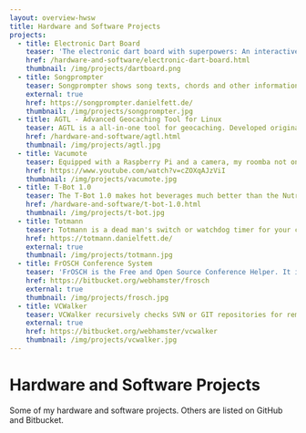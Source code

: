 ```yaml
---
layout: overview-hwsw
title: Hardware and Software Projects
projects:
  - title: Electronic Dart Board
    teaser: 'The electronic dart board with superpowers: An interactive web interface, a "dartabase", adaptive background music, etc. - powered by an Arduino and a Raspberry Pi!'
    href: /hardware-and-software/electronic-dart-board.html
    thumbnail: /img/projects/dartboard.png
  - title: Songprompter
    teaser: Songprompter shows song texts, chords and other information. It is built into a robust stage-ready case and can be controlled with a foot switch. (Link to website in German.)
    external: true
    href: https://songprompter.danielfett.de/
    thumbnail: /img/projects/songprompter.jpg
  - title: AGTL - Advanced Geocaching Tool for Linux
    teaser: AGTL is a all-in-one tool for geocaching. Developed originally for the Openmoko Freerunner smartphone and later for the Nokia N900 and N9, it also runs on desktop linux systems.
    href: /hardware-and-software/agtl.html
    thumbnail: /img/projects/agtl.jpg
  - title: Vacumote
    teaser: Equipped with a Raspberry Pi and a camera, my roomba not only collects dust when cleaning my flat but also data. Using a web interface, the roomba can be controlled from anywhere on earth. (Link to a talk in German.)
    href: https://www.youtube.com/watch?v=cZOXqAJzViI
    thumbnail: /img/projects/vacumote.jpg
  - title: T-Bot 1.0
    teaser: The T-Bot 1.0 makes hot beverages much better than the Nutri-Matic Drink Synthesizer™. Don't panic!
    href: /hardware-and-software/t-bot-1.0.html
    thumbnail: /img/projects/t-bot.jpg
  - title: Totmann
    teaser: Totmann is a dead man's switch or watchdog timer for your cron jobs. It notifies you via email when your scheduled jobs are not running on time, or when jobs finish with errors.
    href: https://totmann.danielfett.de/
    external: true
    thumbnail: /img/projects/totmann.jpg
  - title: FrOSCH Conference System
    teaser: 'FrOSCH is the Free and Open Source Conference Helper. It is a conference system created for Pi and More. It currently supports visitor registration and "call for contributions", and it manages rooms, contributions, and speakers. Future extensions are planned.'
    href: https://bitbucket.org/webhamster/frosch
    external: true
    thumbnail: /img/projects/frosch.jpg
  - title: VCWalker
    teaser: VCWalker recursively checks SVN or GIT repositories for remote and local changes. By default, VCWalker shows whether remote changes, local (committed) changes, and locally modified or added files are present. It can also attempt to update (or pull) remote changes, and to automatically upgrade SVN repositories to the latest on-disk format of SVN (upgrade).
    external: true
    href: https://bitbucket.org/webhamster/vcwalker
    thumbnail: /img/projects/vcwalker.jpg
---
```

# Hardware and Software Projects
Some of my hardware and software projects. Others are listed on GitHub and Bitbucket. 


